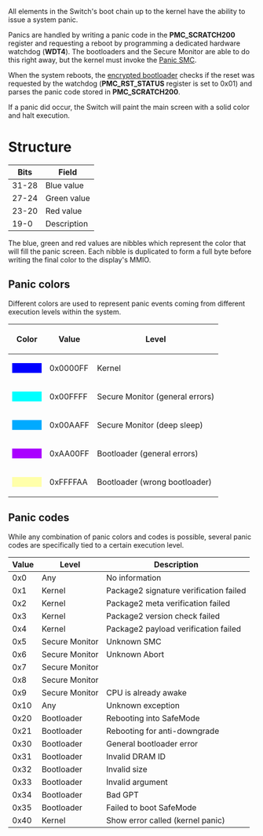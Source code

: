 All elements in the Switch's boot chain up to the kernel have the
ability to issue a system panic.

Panics are handled by writing a panic code in the **PMC\_SCRATCH200**
register and requesting a reboot by programming a dedicated hardware
watchdog (**WDT4**). The bootloaders and the Secure Monitor are able to
do this right away, but the kernel must invoke the [Panic
SMC](SMC#Panic.md##Panic "wikilink").

When the system reboots, the [encrypted
bootloader](Package1#Section%201.md##Section_1 "wikilink") checks if the
reset was requested by the watchdog (**PMC\_RST\_STATUS** register is
set to 0x01) and parses the panic code stored in **PMC\_SCRATCH200**.

If a panic did occur, the Switch will paint the main screen with a solid
color and halt execution.

# Structure

| Bits  | Field       |
| ----- | ----------- |
| 31-28 | Blue value  |
| 27-24 | Green value |
| 23-20 | Red value   |
| 19-0  | Description |

The blue, green and red values are nibbles which represent the color
that will fill the panic screen. Each nibble is duplicated to form a
full byte before writing the final color to the display's MMIO.

## Panic colors

Different colors are used to represent panic events coming from
different execution levels within the system.

<table>
<thead>
<tr class="header">
<th><p>Color</p></th>
<th><p>Value</p></th>
<th><p>Level</p></th>
</tr>
</thead>
<tbody>
<tr class="odd">
<td><div style="width: 60px; height: 20px; background:#0000FF;">
</div></td>
<td><p>0x0000FF</p></td>
<td><p>Kernel</p></td>
</tr>
<tr class="even">
<td><div style="width: 60px; height: 20px; background:#00FFFF;">
</div></td>
<td><p>0x00FFFF</p></td>
<td><p>Secure Monitor (general errors)</p></td>
</tr>
<tr class="odd">
<td><div style="width: 60px; height: 20px; background:#00AAFF;">
</div></td>
<td><p>0x00AAFF</p></td>
<td><p>Secure Monitor (deep sleep)</p></td>
</tr>
<tr class="even">
<td><div style="width: 60px; height: 20px; background:#AA00FF;">
</div></td>
<td><p>0xAA00FF</p></td>
<td><p>Bootloader (general errors)</p></td>
</tr>
<tr class="odd">
<td><div style="width: 60px; height: 20px; background:#FFFFAA;">
</div></td>
<td><p>0xFFFFAA</p></td>
<td><p>Bootloader (wrong bootloader)</p></td>
</tr>
</tbody>
</table>

## Panic codes

While any combination of panic colors and codes is possible, several
panic codes are specifically tied to a certain execution level.

| Value | Level          | Description                            |
| ----- | -------------- | -------------------------------------- |
| 0x0   | Any            | No information                         |
| 0x1   | Kernel         | Package2 signature verification failed |
| 0x2   | Kernel         | Package2 meta verification failed      |
| 0x3   | Kernel         | Package2 version check failed          |
| 0x4   | Kernel         | Package2 payload verification failed   |
| 0x5   | Secure Monitor | Unknown SMC                            |
| 0x6   | Secure Monitor | Unknown Abort                          |
| 0x7   | Secure Monitor |                                        |
| 0x8   | Secure Monitor |                                        |
| 0x9   | Secure Monitor | CPU is already awake                   |
| 0x10  | Any            | Unknown exception                      |
| 0x20  | Bootloader     | Rebooting into SafeMode                |
| 0x21  | Bootloader     | Rebooting for anti-downgrade           |
| 0x30  | Bootloader     | General bootloader error               |
| 0x31  | Bootloader     | Invalid DRAM ID                        |
| 0x32  | Bootloader     | Invalid size                           |
| 0x33  | Bootloader     | Invalid argument                       |
| 0x34  | Bootloader     | Bad GPT                                |
| 0x35  | Bootloader     | Failed to boot SafeMode                |
| 0x40  | Kernel         | Show error called (kernel panic)       |
